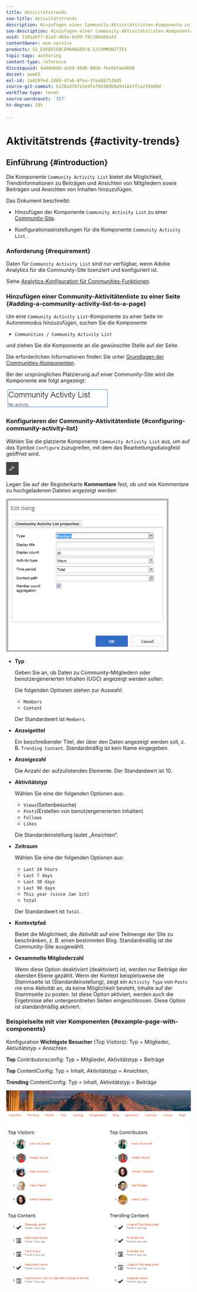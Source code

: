 ```yaml
---
title: Aktivitätstrends
seo-title: Aktivitätstrends
description: Hinzufügen einer Community-Aktivitätslisten-Komponente zu einer Seite
seo-description: Hinzufügen einer Community-Aktivitätslisten-Komponente zu einer Seite
uuid: 316aabf7-01a5-46da-be59-70c206eb6a3d
contentOwner: msm-service
products: SG_EXPERIENCEMANAGER/6.5/COMMUNITIES
topic-tags: authoring
content-type: reference
discoiquuid: 4a0debdd-acb9-4646-80bb-fec66fae4088
docset: aem65
exl-id: 2a4297e4-2d88-4fa6-8fea-3fea06753605
source-git-commit: b220adf6fa3e9faf94389b9a9416b7fca2f89d9d
workflow-type: tm+mt
source-wordcount: '357'
ht-degree: 29%

---
```


# Aktivitätstrends {#activity-trends}

## Einführung {#introduction}

Die Komponente `Community Activity List` bietet die Möglichkeit, Trendinformationen zu Beiträgen und Ansichten von Mitgliedern sowie Beiträgen und Ansichten von Inhalten hinzuzufügen.

Das Dokument beschreibt:

* Hinzufügen der Komponente `Community Activity List` zu einer [Community-Site](/help/communities/overview.md#community-sites).

* Konfigurationseinstellungen für die Komponente `Community Activity List` .

### Anforderung {#requirement}

Daten für `Community Activity List` sind nur verfügbar, wenn Adobe Analytics für die Community-Site lizenziert und konfiguriert ist.

Siehe [Analytics-Konfiguration für Communities-Funktionen](/help/communities/analytics.md).

### Hinzufügen einer Community-Aktivitätenliste zu einer Seite {#adding-a-community-activity-list-to-a-page}

Um eine `Community Activity List`-Komponente zu einer Seite im Autorenmodus hinzuzufügen, suchen Sie die Komponente

* `Communities / Community Activity List`

und ziehen Sie die Komponente an die gewünschte Stelle auf der Seite.

Die erforderlichen Informationen finden Sie unter [Grundlagen der Communities-Komponenten](/help/communities/basics.md).

Bei der ursprünglichen Platzierung auf einer Community-Site wird die Komponente wie folgt angezeigt:

![community-activity](assets/community-activity.png)

### Konfigurieren der Community-Aktivitätenliste {#configuring-community-activity-list}

Wählen Sie die platzierte Komponente `Community Activity List` aus, um auf das Symbol `Configure` zuzugreifen, mit dem das Bearbeitungsdialogfeld geöffnet wird.

![konfigurieren](assets/configure-new.png)

Legen Sie auf der Registerkarte **Kommentare** fest, ob und wie Kommentare zu hochgeladenen Dateien angezeigt werden:

![Eigenschaften](assets/activity-list-properties.png)

* **Typ**

   Geben Sie an, ob Daten zu Community-Mitgliedern oder benutzergenerierten Inhalten (UGC) angezeigt werden sollen.

   Die folgenden Optionen stehen zur Auswahl:

   * `Members`
   * `Content`

   Der Standardwert ist `Members`.

* **Anzeigetitel**

   Ein beschreibender Titel, der über den Daten angezeigt werden soll, z. B. `Trending Content`.
Standardmäßig ist kein Name eingegeben.

* **Anzeigezahl**

   Die Anzahl der aufzulistenden Elemente.
Der Standardwert ist 10.

* **Aktivitätstyp**

   Wählen Sie eine der folgenden Optionen aus:

   * `Views`(Seitenbesuche)
   * `Posts`(Erstellen von benutzergenerierten Inhalten)
   * `Follows`
   * `Likes`

   Die Standardeinstellung lautet „Ansichten“.

* **Zeitraum**

   Wählen Sie eine der folgenden Optionen aus:

   * `Last 24 hours`
   * `Last 7 days`
   * `Last 30 days`
   * `Last 90 days`
   * `This year (since Jan 1st)`
   * `Total`

   Der Standardwert ist `Total`.

* **Kontextpfad**

   Bietet die Möglichkeit, die Aktivität auf eine Teilmenge der Site zu beschränken, z. B. einen bestimmten Blog.
Standardmäßig ist die Community-Site ausgewählt.

* **Gesammelte Mitgliederzahl**

   Wenn diese Option deaktiviert (deaktiviert) ist, werden nur Beiträge der obersten Ebene gezählt. Wenn der Kontext beispielsweise die Stammseite ist (Standardeinstellung), zeigt ein `Activity Type` von `Posts` nie eine Aktivität an, da keine Möglichkeit besteht, Inhalte auf der Stammseite zu posten. Ist diese Option aktiviert, werden auch die Ergebnisse aller untergeordneten Seiten eingeschlossen.
Diese Option ist standardmäßig aktiviert.

### Beispielseite mit vier Komponenten {#example-page-with-components}

Konfiguration **Wichtigste Besucher** (Top Visitors): Typ = Mitglieder, Aktivitätstyp = Ansichten

**Top** Contributorsconfig: Typ = Mitglieder, Aktivitätstyp = Beiträge

**Top** ContentConfig: Typ = Inhalt, Aktivitätstyp = Ansichten,

**Trending** ContentConfig: Typ = Inhalt, Aktivitätstyp = Beiträge

![Komponenten](assets/activity-list-components.png)

